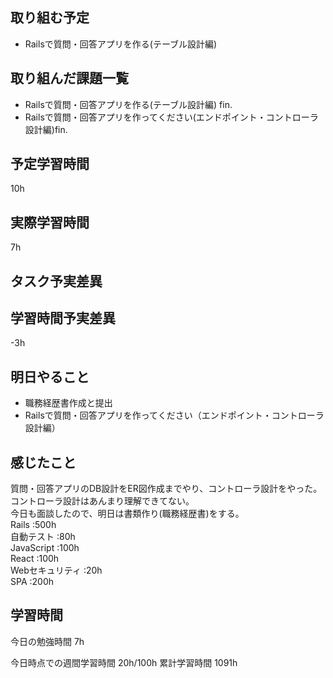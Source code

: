 ## 取り組む予定
- Railsで質問・回答アプリを作る(テーブル設計編)


## 取り組んだ課題一覧
- Railsで質問・回答アプリを作る(テーブル設計編) fin.
- Railsで質問・回答アプリを作ってください(エンドポイント・コントローラ設計編)fin.

## 予定学習時間
10h

## 実際学習時間
7h

## タスク予実差異


## 学習時間予実差異
-3h

## 明日やること
- 職務経歴書作成と提出
- Railsで質問・回答アプリを作ってください（エンドポイント・コントローラ設計編）


## 感じたこと
質問・回答アプリのDB設計をER図作成までやり、コントローラ設計をやった。<br>
コントローラ設計はあんまり理解できてない。<br>
今日も面談したので、明日は書類作り(職務経歴書)をする。<br>
Rails :500h<br>
自動テスト :80h<br>
JavaScript :100h<br>
React :100h<br>
Webセキュリティ :20h<br>
SPA :200h


## 学習時間
今日の勉強時間 7h

今日時点での週間学習時間 20h/100h
累計学習時間 1091h